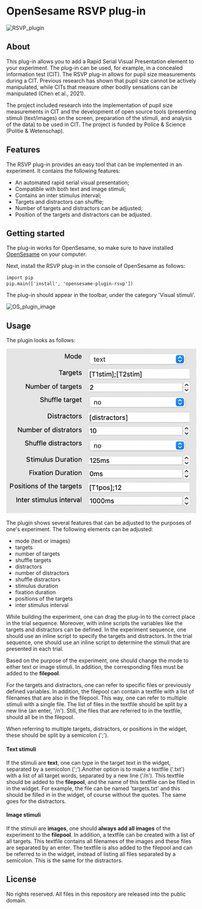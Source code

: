 # OpenSesame RSVP plug-in

![RSVP_plugin](/opensesame_plugins/RSVP_plugin/RSVP_plugin_large.png)

## About

This plug-in allows you to add a Rapid Serial Visual Presentation element to your experiment.
The plug-in can be used, for example, in a concealed information test (CIT). The RSVP plug-in
allows for pupil size measurements during a CIT. Previous research has shown that pupil size 
cannot be actively manipulated, while CITs that measure other bodily sensations can be 
manipulated (Chen et al., 2021). 

The project included research into the implementation of pupil size measurements in CIT and
the development of open source tools (presenting stimuli (text/images) on the screen, 
preparation of the stimuli, and analysis of the data) to be used in CIT. The project is 
funded by Police & Science (Politie & Wetenschap). 

## Features
The RSVP plug-in provides an easy tool that can be implemented in an experiment. It contains
the following features:
* An automated rapid serial visual presentation;
* Compatible with both text and image stimuli;
* Contains an inter stimulus interval;
* Targets and distractors can shuffle;
* Number of targets and distractors can be adjusted;
* Position of the targets and distractors can be adjusted.

## Getting started
The plug-in works for OpenSesame, so make sure to have installed [OpenSesame](https://osdoc.cogsci.nl/3.2/download) on your computer.

Next, install the RSVP plug-in in the console of OpenSesame as follows:
```
import pip
pip.main(['install', 'opensesame-plugin-rsvp'])
```

The plug-in should appear in the toolbar, under the category 'Visual stimuli'. 

<img width="356" alt="OS_plugin_image" src="https://user-images.githubusercontent.com/99414733/173846109-1f5c93a3-07ab-4c86-a0e1-96cd4f6ded25.png">

## Usage

The plugin looks as follows:

![GUI](/GUI.png)

The plugin shows several features that can be adjusted to the purposes of one's experiment. The 
following elements can be adjusted:
* mode (text or images)
* targets
* number of targets
* shuffle targets
* distractors
* number of distractors
* shuffle distractors
* stimulus duration
* fixation duration
* positions of the targets
* inter stimulus interval

While building the experiment, one can drag the plug-in to the correct place in the trial
sequence.  Moreover, with inline scripts the variables like the targets and distractors can be
defined. In the experiment sequence, one should use an inline script to specify the targets 
and distractors. In the trial sequence, one should use an inline script to determine the 
stimuli that are presented in each trial. 

Based on the purpose of the experiment, one should change the mode to either text or image
stimuli. In addition, the corresponding files must be added to the **filepool**. 

For the targets and distractors, one can refer to specific files or previously defined 
variables. In addition, the filepool can contain a textfile with a list of filenames that are 
also in the filepool. This way, one can refer to multiple stimuli with a single file. The list 
of files in the textfile should be split by a new line (an enter, '/n'). Still, the files that 
are referred to in the textfile, should all be in the filepool.

When referring to multiple targets, distractors, or positions in the widget, these should be
split by a semicolon (';').

#### Text stimuli
If the stimuli are **text**, one can type in the target text in the widget, separated by a 
semicolon (';').Another option is to make a textfile ('.txt') with a list of all target words, 
separated by a new line ('/n'). This textfile should be added to the **filepool**, and the 
name of this textfile can be filled in in the widget. For example, the file can be named 
'targets.txt' and this should be filled in in the widget, of course without the quotes. The same 
goes for the distractors.

#### Image stimuli
If the stimuli are **images**, one should **always add all images** of the experiment to the 
**filepool**. In addition, a textfile can be created with a list of all targets. This textfile 
contains all filenames of the images and these files are separated by an enter. The textfile is 
also added to the filepool and can be referred to in the widget, instead of listing all files 
separated by a semicolon. This is the same for the distractors.

## License

No rights reserved. All files in this repository are released into the public domain.

